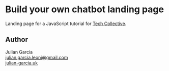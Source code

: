 # Build your own chatbot landing page

Landing page for a JavaScript tutorial for [Tech Collective](http://collective.tech/).

## Author

Julian Garcia\
julian.garcia.leoni@gmail.com\
[julian-garcia.uk](https://julian-garcia.uk)
